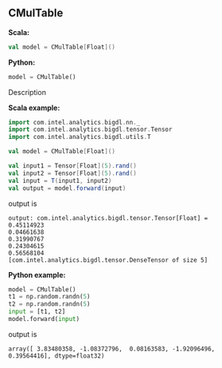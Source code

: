 ## CMulTable ##

**Scala:**
```scala
val model = CMulTable[Float]()
```
**Python:**
```python
model = CMulTable()
```

Description

**Scala example:**
```scala
import com.intel.analytics.bigdl.nn._
import com.intel.analytics.bigdl.tensor.Tensor
import com.intel.analytics.bigdl.utils.T

val model = CMulTable[Float]()

val input1 = Tensor[Float](5).rand()
val input2 = Tensor[Float](5).rand()
val input = T(input1, input2)
val output = model.forward(input)
```
output is
```
output: com.intel.analytics.bigdl.tensor.Tensor[Float] = 
0.45114923
0.04661638
0.31990767
0.24304615
0.56568104
[com.intel.analytics.bigdl.tensor.DenseTensor of size 5]
```

**Python example:**
```python
model = CMulTable()
t1 = np.random.randn(5)
t2 = np.random.randn(5)
input = [t1, t2]
model.forward(input)
```
output is
```
array([ 3.83480358, -1.08372796,  0.08163583, -1.92096496,  0.39564416], dtype=float32)
```
